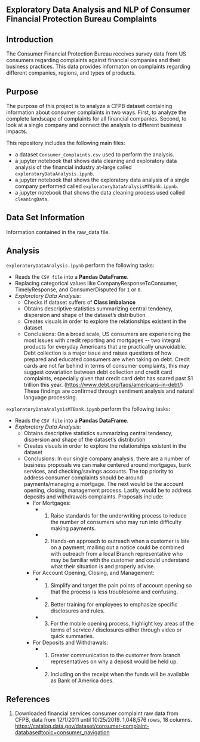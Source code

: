 ## Exploratory Data Analysis and NLP of Consumer Financial Protection Bureau Complaints

## Introduction
The Consumer Financial Protection Bureau receives survey data from US consumers regarding complaints against financial companies and their business practices.  This data provides informaton on complaints regarding different companies, regions, and types of products.

## Purpose
The purpose of this project is to analyze a CFPB dataset containing information about consumer complaints in two ways.  First, to analyze 
the complete landscape of complaints for all financial companies.  Second, to 
look at a single company and connect the analysis to different business impacts.

This repository includes the following main files:

* a dataset `Consumer_Complaints.csv` used to perform the analysis.
* a jupyter notebook that shows data cleaning and exploratory data analysis of the financial industry at-large called `exploratoryDataAnalysis.ipynb`. 
* a jupyter notebook that shows the exploratory data analysis of a single company performed called `exploratoryDataAnalysisMTBank.ipynb`. 
* a jupyter notebook that shows the data cleaning process used called `cleaningData`. 


## Data Set Information
Information contained in the raw_data file.

## Analysis

`exploratoryDataAnalysis.ipynb` perform the following tasks:

* Reads the `CSV file` into a **Pandas DataFrame**.
* Replacing categorical values like CompanyResponseToConsumer, TimelyResponse, and ConsumerDisputed for `1` or `0`.
* *Exploratory Data Analysis*:
    - Checks if dataset suffers of **Class imbalance**
    - Obtains descriptive statistics summarizing central tendency, dispersion and shape of the dataset’s distribution
    - Creates visuals in order to explore the relationships existent in the dataset
    - Conclusions:  On a broad scale, US consumers are experiencing the most issues with credit reporting and mortgages -- two integral products for everyday Americans that are practically unavoidable. Debt collection is a major issue and raises questions of how prepared and educated consumers are when taking on debt. Credit cards are not far behind in terms of consumer complaints, this may suggest covariation between debt collection and credit card complaints, especially given that credit card debt has soared past $1 trillion this year. (https://www.debt.org/faqs/americans-in-debt/)  These findings are confirmed through sentiment analysis and natural language processing.

`exploratoryDataAnalysisMTBank.ipynb` perform the following tasks:

* Reads the `CSV file` into a **Pandas DataFrame**.
* *Exploratory Data Analysis*:
    - Obtains descriptive statistics summarizing central tendency, dispersion and shape of the dataset’s distribution
    - Creates visuals in order to explore the relationships existent in the dataset
    - Conclusions:  In our single company analysis, there are a number of business proposals we can make centered around mortgages, bank services, and checking/savings accounts. The top priority to address consumer complaints should be around payments/managing a mortgage. The next would be the account opening, closing, management process. Lastly, would be to address deposits and withdrawals complaints.  Proposals include: 
        * For Mortgages: 
            - 1. Raise standards for the underwriting process to reduce the number of consumers who may run into difficulty making payments. 
            - 2. Hands-on approach to outreach when a customer is late on a payment, mailing out a notice could be combined with outreach from a local Branch representative who may be familiar with the customer and could understand what their situation is and properly advise. 
        * For Account Opening, Closing, and Management: 
            - 1. Simplify and target the pain points of account opening so that the process is less troublesome and confusing. 
            - 2. Better training for employees to emphasize specific disclosures and rules. 
            - 3. For the mobile opening process, highlight key areas of the terms of service / disclosures either through video or quick summaries. 
        * For Deposits and Withdrawals: 
            - 1. Greater communication to the customer from branch representatives on why a deposit would be held up. 
            - 2. Including on the receipt when the funds will be available as Bank of America does.


## References
1. Downloaded financial services consumer complaint raw data from CFPB, data from 12/1/2011 until 10/25/2019.  1,048,576 rows, 18 columns. https://catalog.data.gov/dataset/consumer-complaint-database#topic=consumer_navigation
